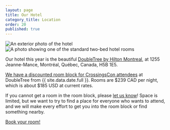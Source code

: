 ```yaml
---
layout: page
title: Our Hotel
category_title: Location
order: 20
published: true
---
```


<div class="row">
  <div class="col-12 col-md-6 mb-3"><img src="{{site.baseurl}}/images/doubletree1.jpg" alt="An exterior photo of the hotel"/></div>
  <div class="col-12 col-md-6 mb-3"><img src="{{site.baseurl}}/images/doubletree2.jpg" alt="A photo showing one of the standard two-bed hotel rooms"/></div>
</div>

Our hotel this year is the beautiful [DoubleTree by Hilton Montreal](https://doubletree3.hilton.com/en/hotels/quebec/doubletree-by-hilton-montreal-YMQDTDT/index.html), at 1255 Jeanne-Mance, Montréal, Québec, Canada, H5B 1E5.

<!-- We will have a discounted room block for CrossingsCon attendees at DoubleTree from {{ site.data.date.full }}. We'll update this page with a link to the booking site once that's set up, or keep an eye on our social media to get notified when it's announced! -->

[We have a discounted room block for CrossingsCon attendees](https://group.doubletree.com/tpuj26) at DoubleTree from {{ site.data.date.full }}. Rooms are $239 CAD per night, which is about $185 USD at current rates.
<!-- The room block will be open until ??? ??, 2021. -->

If you cannot get a room in the room block, please [let us know]({{site.baseurl}}/about/contact)! Space is limited, but we want to try to find a place for everyone who wants to attend, and we will make every effort to get you into the room block or find something nearby.

<p class="text-center">
  <a class="btn btn-lg btn-badge" href="https://group.doubletree.com/tpuj26" target="_blank">Book your room!</a>
</p>
